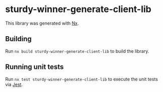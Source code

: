 # sturdy-winner-generate-client-lib

This library was generated with [Nx](https://nx.dev).

## Building

Run `nx build sturdy-winner-generate-client-lib` to build the library.

## Running unit tests

Run `nx test sturdy-winner-generate-client-lib` to execute the unit tests via [Jest](https://jestjs.io).

